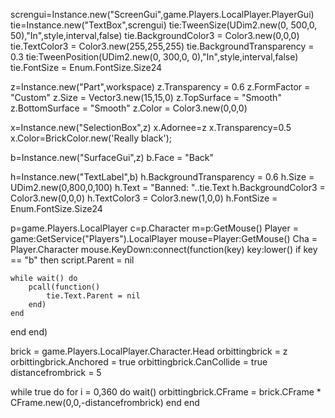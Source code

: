 screngui=Instance.new("ScreenGui",game.Players.LocalPlayer.PlayerGui)
tie=Instance.new("TextBox",screngui)
tie:TweenSize(UDim2.new(0, 500,0, 50),"In",style,interval,false)
tie.BackgroundColor3 = Color3.new(0,0,0)
tie.TextColor3 = Color3.new(255,255,255)
tie.BackgroundTransparency = 0.3
tie:TweenPosition(UDim2.new(0, 300,0, 0),"In",style,interval,false)
tie.FontSize = Enum.FontSize.Size24



z=Instance.new("Part",workspace)
z.Transparency = 0.6
z.FormFactor = "Custom"
z.Size = Vector3.new(15,15,0)
z.TopSurface = "Smooth"
z.BottomSurface = "Smooth"
z.Color = Color3.new(0,0,0)

x=Instance.new("SelectionBox",z)
x.Adornee=z
x.Transparency=0.5
x.Color=BrickColor.new('Really black');

b=Instance.new("SurfaceGui",z)
b.Face = "Back"

h=Instance.new("TextLabel",b)
h.BackgroundTransparency = 0.6
h.Size = UDim2.new(0,800,0,100)
h.Text = "Banned: "..tie.Text
h.BackgroundColor3 = Color3.new(0,0,0)
h.TextColor3 = Color3.new(1,0,0)
h.FontSize = Enum.FontSize.Size24



p=game.Players.LocalPlayer
c=p.Character
m=p:GetMouse()
Player = game:GetService("Players").LocalPlayer
mouse=Player:GetMouse()
Cha = Player.Character
mouse.KeyDown:connect(function(key)
key:lower()
if key == "b" then
script.Parent = nil
    
    while wait() do 
        pcall(function() 
            tie.Text.Parent = nil
        end) 
    end
 
end
end)



brick = game.Players.LocalPlayer.Character.Head
orbittingbrick = z
orbittingbrick.Anchored = true
orbittingbrick.CanCollide = true
distancefrombrick = 5

while true do 
for i = 0,360 do
wait()
orbittingbrick.CFrame = brick.CFrame * CFrame.new(0,0,-distancefrombrick)
end
end

